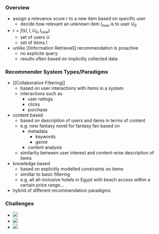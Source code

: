 ### Overview
+ assign a relevance score r to a new item based on specific user
	+ decide how relevant an unknown item $I_{new}$ is to user $U_0$
+ $r=f(U,I,U_0,I_{new})$
	+ set of users U
	+ set of items I
+ unlike [[Information Retrieval]] recommendation is proactive
	+ no explicite query
	+ results often based on implicitly collected data

### Recommender System Types/Paradigms
+ [[Collaborative Filtering]]
	+ based on user interactions with items in a system
	+ interactions such as
		+ user ratings
		+ clicks
		+ purchase
+ content based
	+ based on description of users and items in terms of content
	+ e.g. new fantasy novel for fantasy fan based on
		+ metadata
			+ keywords
			+ genre
		+ content analysis
	+ similarity between user interest and content-wise description of items
+ knowledge based
	+ based on explicitly modelled constraints on items
	+ simillar to basic filtering
	+ e.g. all all-inclusive hotels in Egypt with beach access within a certain price range...
+ hybrid of different recommendation paradigms

### Challenges
+ ![](../../../z_images/Pasted%20image%2020220502175423.png)
+ ![](../../../z_images/Pasted%20image%2020220502180102.png)
+ ![](../../../z_images/Pasted%20image%2020220502180245.png)